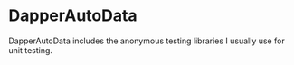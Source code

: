 # DapperAutoData

DapperAutoData includes the anonymous testing libraries I usually use for unit testing.